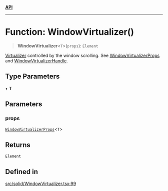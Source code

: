 [**API**](../../API.md)

***

# Function: WindowVirtualizer()

> **WindowVirtualizer**\<`T`\>(`props`): `Element`

[Virtualizer](Virtualizer.md) controlled by the window scrolling. See [WindowVirtualizerProps](../interfaces/WindowVirtualizerProps.md) and [WindowVirtualizerHandle](../interfaces/WindowVirtualizerHandle.md).

## Type Parameters

• **T**

## Parameters

### props

[`WindowVirtualizerProps`](../interfaces/WindowVirtualizerProps.md)\<`T`\>

## Returns

`Element`

## Defined in

[src/solid/WindowVirtualizer.tsx:99](https://github.com/inokawa/virtua/blob/8d5222c7e9c2619e43b1dc82d4eede5869ba50ca/src/solid/WindowVirtualizer.tsx#L99)
